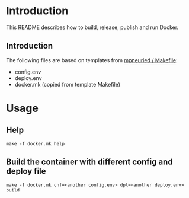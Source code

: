 # Introduction

This README describes how to build, release, publish and run Docker.

## Introduction

The following files are based on templates from [mpneuried / Makefile](https://gist.github.com/mpneuried/0594963ad38e68917ef189b4e6a269db):
- config.env
- deploy.env
- docker.mk (copied from template Makefile)

# Usage

## Help

```
make -f docker.mk help
```

## Build the container with different config and deploy file

```
make -f docker.mk cnf=<another config.env> dpl=<another deploy.env> build
```

